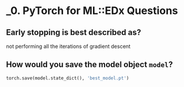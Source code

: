 # _0. PyTorch for ML::EDx Questions

## Early stopping is best described as?
not performing all the iterations of gradient descent

## How would you save the model object ```model```?
```python
torch.save(model.state_dict(), 'best_model.pt')
```